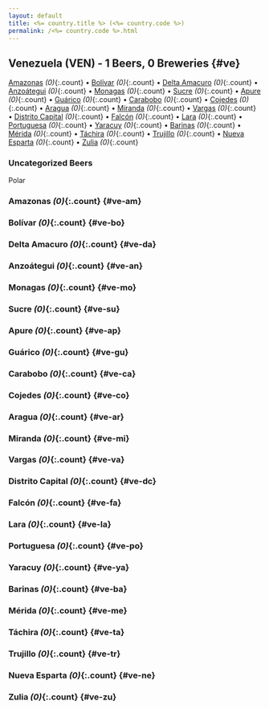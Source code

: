 ```yaml
---
layout: default
title: <%= country.title %> (<%= country.code %>)
permalink: /<%= country.code %>.html
---
```


## Venezuela (VEN) - 1 Beers, 0 Breweries {#ve}

[Amazonas](#ve-am) _(0)_{:.count} • [Bolívar](#ve-bo) _(0)_{:.count} • [Delta Amacuro](#ve-da) _(0)_{:.count} • [Anzoátegui](#ve-an) _(0)_{:.count} • [Monagas](#ve-mo) _(0)_{:.count} • [Sucre](#ve-su) _(0)_{:.count} • [Apure](#ve-ap) _(0)_{:.count} • [Guárico](#ve-gu) _(0)_{:.count} • [Carabobo](#ve-ca) _(0)_{:.count} • [Cojedes](#ve-co) _(0)_{:.count} • [Aragua](#ve-ar) _(0)_{:.count} • [Miranda](#ve-mi) _(0)_{:.count} • [Vargas](#ve-va) _(0)_{:.count} • [Distrito Capital](#ve-dc) _(0)_{:.count} • [Falcón](#ve-fa) _(0)_{:.count} • [Lara](#ve-la) _(0)_{:.count} • [Portuguesa](#ve-po) _(0)_{:.count} • [Yaracuy](#ve-ya) _(0)_{:.count} • [Barinas](#ve-ba) _(0)_{:.count} • [Mérida](#ve-me) _(0)_{:.count} • [Táchira](#ve-ta) _(0)_{:.count} • [Trujillo](#ve-tr) _(0)_{:.count} • [Nueva Esparta](#ve-ne) _(0)_{:.count} • [Zulia](#ve-zu) _(0)_{:.count}

### Uncategorized Beers

Polar  




### Amazonas _(0)_{:.count} {#ve-am}






### Bolívar _(0)_{:.count} {#ve-bo}






### Delta Amacuro _(0)_{:.count} {#ve-da}






### Anzoátegui _(0)_{:.count} {#ve-an}






### Monagas _(0)_{:.count} {#ve-mo}






### Sucre _(0)_{:.count} {#ve-su}






### Apure _(0)_{:.count} {#ve-ap}






### Guárico _(0)_{:.count} {#ve-gu}






### Carabobo _(0)_{:.count} {#ve-ca}






### Cojedes _(0)_{:.count} {#ve-co}






### Aragua _(0)_{:.count} {#ve-ar}






### Miranda _(0)_{:.count} {#ve-mi}






### Vargas _(0)_{:.count} {#ve-va}






### Distrito Capital _(0)_{:.count} {#ve-dc}






### Falcón _(0)_{:.count} {#ve-fa}






### Lara _(0)_{:.count} {#ve-la}






### Portuguesa _(0)_{:.count} {#ve-po}






### Yaracuy _(0)_{:.count} {#ve-ya}






### Barinas _(0)_{:.count} {#ve-ba}






### Mérida _(0)_{:.count} {#ve-me}






### Táchira _(0)_{:.count} {#ve-ta}






### Trujillo _(0)_{:.count} {#ve-tr}






### Nueva Esparta _(0)_{:.count} {#ve-ne}






### Zulia _(0)_{:.count} {#ve-zu}





 
